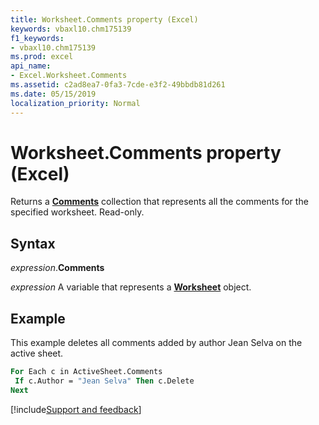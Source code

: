 ```yaml
---
title: Worksheet.Comments property (Excel)
keywords: vbaxl10.chm175139
f1_keywords:
- vbaxl10.chm175139
ms.prod: excel
api_name:
- Excel.Worksheet.Comments
ms.assetid: c2ad8ea7-0fa3-7cde-e3f2-49bbdb81d261
ms.date: 05/15/2019
localization_priority: Normal
---
```



# Worksheet.Comments property (Excel)

Returns a **[Comments](Excel.Comments.md)** collection that represents all the comments for the specified worksheet. Read-only.


## Syntax

_expression_.**Comments**

_expression_ A variable that represents a **[Worksheet](Excel.Worksheet.md)** object.


## Example

This example deletes all comments added by author Jean Selva on the active sheet.

```vb
For Each c in ActiveSheet.Comments 
 If c.Author = "Jean Selva" Then c.Delete 
Next
```




[!include[Support and feedback](~/includes/feedback-boilerplate.md)]
